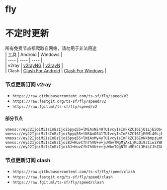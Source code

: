 # fly
# 不定时更新
所有免费节点都爬取自网络，请勿用于非法用途  
|  工具  | Android  | Windows  |  
|  ----  | ----   | ----  |  
| v2ray  | [v2rayNG](https://github.com/2dust/v2rayNG/releases) | [v2rayN](https://github.com/2dust/v2rayN/releases) |  
| Clash  | [Clash For Android](https://github.com/Kr328/ClashForAndroid/releases) | [Clash For Windows](https://github.com/Fndroid/clash_for_windows_pkg/releases) | 
  
### 节点更新订阅  v2ray
- `https://raw.githubusercontent.com/ts-sf/fly/speed/v2`  
- `https://raw.fastgit.org/ts-sf/fly/speed/v2`  
- `https://raw.fgit.ml/ts-sf/fly/speed/v2`  
#### 部分节点  
``` 
vmess://eyJ2IjoiMiIsInBzIjoi5pyq55+lMiAxNi40TUIvcyIsImFkZCI6IjQ1LjE5OS4xMzguMTU4IiwicG9ydCI6IjQ5MTgzIiwiaWQiOiJmNTI1MGM0ZS1mODU1LTRlZmYtYjczYy1hMDIyMjZkNDJmZTciLCJhaWQiOiI2NCIsInNjeSI6ImF1dG8iLCJuZXQiOiJ0Y3AiLCJ0eXBlIjoibm9uZSIsImhvc3QiOiIiLCJwYXRoIjoiIiwidGxzIjoiIiwic25pIjoiIiwidGVzdF9uYW1lIjoiMiJ9
vmess://eyJ2IjoiMiIsInBzIjoi5pyq55+lNSAxOS41TUIvcyIsImFkZCI6IjE0Mi40LjExMi4xOSIsInBvcnQiOiI0NDMiLCJpZCI6IjQxODA0OGFmLWEyOTMtNGI5OS05YjBjLTk4Y2EzNTgwZGQyNCIsImFpZCI6IjY0Iiwic2N5IjoiYXV0byIsIm5ldCI6IndzIiwidHlwZSI6Im5vbmUiLCJob3N0Ijoid3d3LjM1NjE3NjMwLnh5eiIsInBhdGgiOiIvcGF0aC8xNjkxMjMyOTQ4ODkwIiwidGxzIjoidGxzIiwic25pIjoiIiwidGVzdF9uYW1lIjoiNSJ9
vmess://eyJ2IjoiMiIsInBzIjoi5pyq55+lNiAxMy4yTUIvcyIsImFkZCI6ImNkbmpzLmNvbSIsInBvcnQiOiI0NDMiLCJpZCI6IjJGMDk0ODQ1LUUyQkQtRUJGNy1ERUI3LTk5NTk5MjQzNkZBRiIsImFpZCI6IjAiLCJzY3kiOiJhdXRvIiwibmV0Ijoid3MiLCJ0eXBlIjoibm9uZSIsImhvc3QiOiJEdXNzZWxkb3JmLmtvdGljay5zaXRlIiwicGF0aCI6Ii9zcGVlZHRlc3QiLCJ0bHMiOiJ0bHMiLCJzbmkiOiIiLCJ0ZXN0X25hbWUiOiI2In0=
vmess://eyJ2IjoiMiIsInBzIjoi8J+HuvCfh7hVU+e+juWbvTMgMjAxLjRLQi9zIiwiYWRkIjoibnMxLnYyLXZpcC5mdW4iLCJwb3J0IjoiODAiLCJpZCI6IjhhYmU5NDk2LTVlMjQtNGU0OS1iNTY2LWRjZjg2MTE2MDE3ZCIsImFpZCI6IjAiLCJzY3kiOiJhdXRvIiwibmV0Ijoid3MiLCJ0eXBlIjoibm9uZSIsImhvc3QiOiJkZTUuaXJ0ZWguZnVuIiwicGF0aCI6Ii9pOTlMZ3ZTYXNsYnNQTExRUTdqNloiLCJ0bHMiOiIiLCJzbmkiOiIiLCJ0ZXN0X25hbWUiOiJVU+e+juWbvTMifQ==
vmess://eyJ2IjoiMiIsInBzIjoi8J+HuvCfh7hVU+e+juWbvTQgNTEuMEtCL3MiLCJhZGQiOiIxNDEuMTkzLjIxMy4yMSIsInBvcnQiOiI4MCIsImlkIjoiMTViMGYzMDctNmRmOS00YzUzLTk3MTAtZmFhN2E5ZGQzYWY1IiwiYWlkIjoiMCIsInNjeSI6ImF1dG8iLCJuZXQiOiJ3cyIsInR5cGUiOiJub25lIiwiaG9zdCI6InJvZGljYW4wOHZtLm1yLXJhZHdhbi1kYW91ZC5kZSIsInBhdGgiOiIvdm1lc3MiLCJ0bHMiOiIiLCJzbmkiOiIiLCJ0ZXN0X25hbWUiOiJVU+e+juWbvTQifQ==
```
### 节点更新订阅  clash
- `https://raw.githubusercontent.com/ts-sf/fly/speed/clash`  
- `https://raw.fastgit.org/ts-sf/fly/speed/clash`  
- `https://raw.fgit.ml/ts-sf/fly/speed/clash`  


